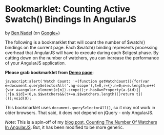 
# Bookmarklet: Counting Active $watch() Bindings In AngularJS

by [Ben Nadel][bennadel] (on [Google+][googleplus])

The following is a bookmarklet that will count the number of $watch() bindings on the current
page. Each $watch() binding represents processing overhead that AngularJS will have to execute
during each $digest phase. By cutting down on the number of watchers, you can increase the
performance of your AngularJS application.

__Please grab bookmarklet from <a href="http://bennadel.github.io/Bookmarklet-Get-Watch-Count/demo/">Demo page</a>__:

```
javascript:alert('Watch Count: '+(function getWatchCount(){for(var e=document.querySelectorAll('.ng-scope'),t=0,r={},n=0;n<e.length;n++){var a=angular.element(e[n]).scope();r.hasOwnProperty(a.$id)||(r[a.$id]=!0,a.$$watchers&&(t+=a.$$watchers.length))}return t})());void(0);
```

This bookmarklet uses `document.querySelectorAll()`, so it may not work in older browsers. That
said, it does not depend on jQuery - only AngularJS.

_Note_: This is a spin-off of my [blog post, Counting The Number Of Watchers In AngularJS][blogpost].
But, it has been modified to be more generic.

[bennadel]: http://www.bennadel.com
[googleplus]: https://plus.google.com/108976367067760160494?rel=author
[blogpost]: http://www.bennadel.com/blog/2698-counting-the-number-of-watchers-in-angularjs.htm
